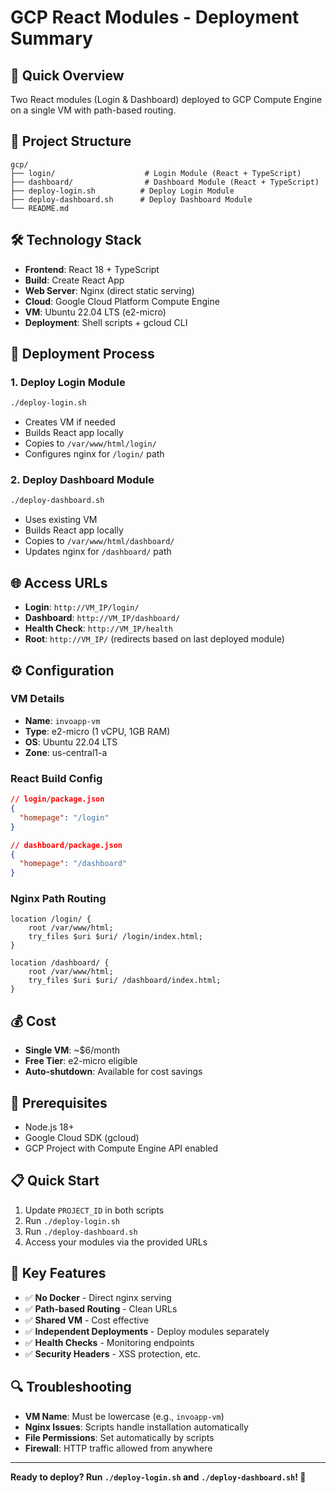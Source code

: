 # GCP React Modules - Deployment Summary

## 🚀 Quick Overview

Two React modules (Login & Dashboard) deployed to GCP Compute Engine on a single VM with path-based routing.

## 📁 Project Structure

```
gcp/
├── login/                    # Login Module (React + TypeScript)
├── dashboard/                # Dashboard Module (React + TypeScript)
├── deploy-login.sh          # Deploy Login Module
├── deploy-dashboard.sh      # Deploy Dashboard Module
└── README.md
```

## 🛠️ Technology Stack

- **Frontend**: React 18 + TypeScript
- **Build**: Create React App
- **Web Server**: Nginx (direct static serving)
- **Cloud**: Google Cloud Platform Compute Engine
- **VM**: Ubuntu 22.04 LTS (e2-micro)
- **Deployment**: Shell scripts + gcloud CLI

## 🚀 Deployment Process

### 1. Deploy Login Module

```bash
./deploy-login.sh
```

- Creates VM if needed
- Builds React app locally
- Copies to `/var/www/html/login/`
- Configures nginx for `/login/` path

### 2. Deploy Dashboard Module

```bash
./deploy-dashboard.sh
```

- Uses existing VM
- Builds React app locally
- Copies to `/var/www/html/dashboard/`
- Updates nginx for `/dashboard/` path

## 🌐 Access URLs

- **Login**: `http://VM_IP/login/`
- **Dashboard**: `http://VM_IP/dashboard/`
- **Health Check**: `http://VM_IP/health`
- **Root**: `http://VM_IP/` (redirects based on last deployed module)

## ⚙️ Configuration

### VM Details

- **Name**: `invoapp-vm`
- **Type**: e2-micro (1 vCPU, 1GB RAM)
- **OS**: Ubuntu 22.04 LTS
- **Zone**: us-central1-a

### React Build Config

```json
// login/package.json
{
  "homepage": "/login"
}

// dashboard/package.json
{
  "homepage": "/dashboard"
}
```

### Nginx Path Routing

```nginx
location /login/ {
    root /var/www/html;
    try_files $uri $uri/ /login/index.html;
}

location /dashboard/ {
    root /var/www/html;
    try_files $uri $uri/ /dashboard/index.html;
}
```

## 💰 Cost

- **Single VM**: ~$6/month
- **Free Tier**: e2-micro eligible
- **Auto-shutdown**: Available for cost savings

## 🔧 Prerequisites

- Node.js 18+
- Google Cloud SDK (gcloud)
- GCP Project with Compute Engine API enabled

## 📋 Quick Start

1. Update `PROJECT_ID` in both scripts
2. Run `./deploy-login.sh`
3. Run `./deploy-dashboard.sh`
4. Access your modules via the provided URLs

## 🎯 Key Features

- ✅ **No Docker** - Direct nginx serving
- ✅ **Path-based Routing** - Clean URLs
- ✅ **Shared VM** - Cost effective
- ✅ **Independent Deployments** - Deploy modules separately
- ✅ **Health Checks** - Monitoring endpoints
- ✅ **Security Headers** - XSS protection, etc.

## 🔍 Troubleshooting

- **VM Name**: Must be lowercase (e.g., `invoapp-vm`)
- **Nginx Issues**: Scripts handle installation automatically
- **File Permissions**: Set automatically by scripts
- **Firewall**: HTTP traffic allowed from anywhere

---

**Ready to deploy? Run `./deploy-login.sh` and `./deploy-dashboard.sh`! 🚀**

